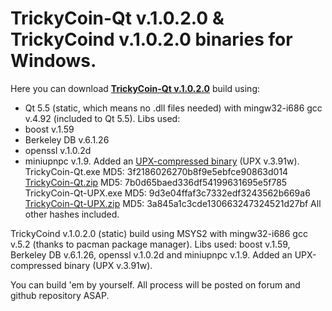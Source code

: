 # TrickyCoin-Qt v.1.0.2.0 & TrickyCoind v.1.0.2.0 binaries for Windows.

Here you can download [**TrickyCoin-Qt v.1.0.2.0**](http://www.trickycoin.com/dl/1.0.2.0/TrickyCoin-Qt.zip) build using:
* Qt 5.5 (static, which means no .dll files needed) with mingw32-i686 gcc v.4.92 (included to Qt 5.5).
Libs used:
* boost v.1.59
* Berkeley DB v.6.1.26
* openssl v.1.0.2d
* miniupnpc v.1.9.
Added an [UPX-compressed binary](http://www.trickycoin.com/dl/1.0.2.0/TrickyCoin-Qt-UPX.zip) (UPX v.3.91w).
    TrickyCoin-Qt.exe MD5: 3f2186026270b8f9e5ebfce90863d014 
    [TrickyCoin-Qt.zip](http://www.trickycoin.com/dl/1.0.2.0/TrickyCoin-Qt.zip) MD5: 7b0d65baed336df54199631695e5f785
    TrickyCoin-Qt-UPX.exe MD5: 9d3e04ffaf3c7332edf3243562b669a6
    [TrickyCoin-Qt-UPX.zip](http://www.trickycoin.com/dl/1.0.2.0/TrickyCoin-Qt-UPX.zip) MD5: 3a845a1c3cde130663247324521d27bf
All other hashes included.

TrickyCoind v.1.0.2.0 (static) build using MSYS2 with mingw32-i686 gcc v.5.2 (thanks to pacman package manager).
Libs used: boost v.1.59, Berkeley DB v.6.1.26, openssl v.1.0.2d and miniupnpc v.1.9. Added an UPX-compressed binary (UPX v.3.91w).

You can build 'em by yourself. All process will be posted on forum and github repository ASAP.